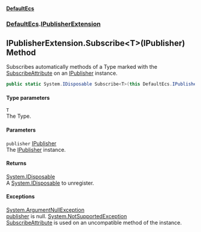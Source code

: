 #### [DefaultEcs](index.md 'index')
### [DefaultEcs](index.md#DefaultEcs 'DefaultEcs').[IPublisherExtension](IPublisherExtension.md 'DefaultEcs.IPublisherExtension')
## IPublisherExtension.Subscribe&lt;T&gt;(IPublisher) Method
Subscribes automatically methods of a Type marked with the [SubscribeAttribute](SubscribeAttribute.md 'DefaultEcs.SubscribeAttribute') on an [IPublisher](IPublisher.md 'DefaultEcs.IPublisher') instance.  
```csharp
public static System.IDisposable Subscribe<T>(this DefaultEcs.IPublisher publisher);
```
#### Type parameters
<a name='DefaultEcs_IPublisherExtension_Subscribe_T_(DefaultEcs_IPublisher)_T'></a>
`T`  
The Type.
  
#### Parameters
<a name='DefaultEcs_IPublisherExtension_Subscribe_T_(DefaultEcs_IPublisher)_publisher'></a>
`publisher` [IPublisher](IPublisher.md 'DefaultEcs.IPublisher')  
The [IPublisher](IPublisher.md 'DefaultEcs.IPublisher') instance.
  
#### Returns
[System.IDisposable](https://docs.microsoft.com/en-us/dotnet/api/System.IDisposable 'System.IDisposable')  
A [System.IDisposable](https://docs.microsoft.com/en-us/dotnet/api/System.IDisposable 'System.IDisposable') to unregister.
#### Exceptions
[System.ArgumentNullException](https://docs.microsoft.com/en-us/dotnet/api/System.ArgumentNullException 'System.ArgumentNullException')  
[publisher](IPublisherExtension_Subscribe_T_(IPublisher).md#DefaultEcs_IPublisherExtension_Subscribe_T_(DefaultEcs_IPublisher)_publisher 'DefaultEcs.IPublisherExtension.Subscribe&lt;T&gt;(DefaultEcs.IPublisher).publisher') is null.
[System.NotSupportedException](https://docs.microsoft.com/en-us/dotnet/api/System.NotSupportedException 'System.NotSupportedException')  
[SubscribeAttribute](SubscribeAttribute.md 'DefaultEcs.SubscribeAttribute') is used on an uncompatible method of the instance.

